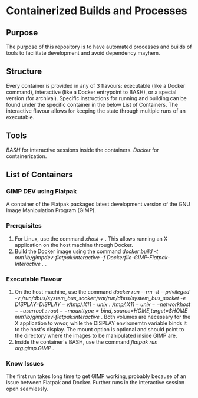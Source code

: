 # Containerized Builds and Processes

## Purpose

The purpose of this repository is to have automated processes and builds of tools to facilitate development and avoid dependency mayhem.

## Structure

Every container is provided in any of 3 flavours: executable (like a Docker command), interactive (like a Docker entrypoint to BASH), or a special version (for archival). Specific instructions for running and building can be found under the specific container in the below List of Containers. The interactive flavour allows for keeping the state through multiple runs of an executable.

## Tools

_BASH_ for interactive sessions inside the containers.
_Docker_ for containerization.

## List of Containers

### GIMP DEV using Flatpak
A container of the Flatpak packaged latest development version of the GNU Image Manipulation Program (GIMP).
### Prerquisites
1. For Linux, use the command _xhost +_ . This allows running an X application on the host machine through Docker.
1. Build the Docker image using the command _docker build -t mm1ib/gimpdev-flatpak:interactive -f Dockerfile-GIMP-Flatpak-Interactive ._ .
### Executable Flavour
1. On the host machine, use the command _docker run --rm -it --privileged -v /run/dbus/system_bus_socket:/var/run/dbus/system_bus_socket -e DISPLAY=${DISPLAY} -v /tmp/.X11-unix:/tmp/.X11-unix --network host  --user root:root --mount type=bind,source=$HOME,target=$HOME mm1ib/gimpdev-flatpak:interactive_ . Both volumes are necessary for the X application to wwor, while the DISPLAY environemtn variable binds it to the host's display. The mount option is optional and should point to the directory where the images to be manipulated inside GIMP are.
1. Inside the container's BASH, use the command _flatpak run org.gimp.GIMP_ .
### Know Issues
The first run takes long time to get GIMP working, probably because of an issue between Flatpak and Docker. Further runs in the interactive session open seamlessly.
